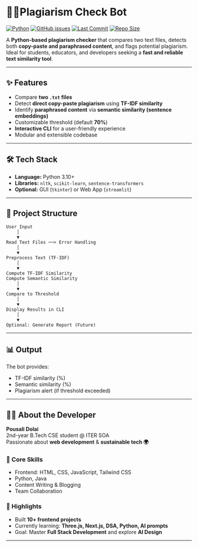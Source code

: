 # 🕵️‍♂️Plagiarism Check Bot

[![Python](https://img.shields.io/badge/Python-3.10+-blue?style=flat-square&logo=python)](https://www.python.org/)
[![GitHub issues](https://img.shields.io/github/issues/yourusername/plagiarism_bot?style=flat-square)](https://github.com/yourusername/plagiarism_bot/issues)
[![Last Commit](https://img.shields.io/github/last-commit/yourusername/plagiarism_bot?style=flat-square&color=yellow)]()
[![Repo Size](https://img.shields.io/github/repo-size/yourusername/plagiarism_bot?style=flat-square&color=orange)]()

A **Python-based plagiarism checker** that compares two text files, detects both **copy-paste and paraphrased content**, and flags potential plagiarism.  
Ideal for students, educators, and developers seeking a **fast and reliable text similarity tool**.

---

## ✨ Features

- Compare **two `.txt` files**
- Detect **direct copy-paste plagiarism** using **TF-IDF similarity**
- Identify **paraphrased content** via **semantic similarity (sentence embeddings)**
- Customizable threshold (default **70%**)
- **Interactive CLI** for a user-friendly experience
- Modular and extensible codebase

---

## 🛠 Tech Stack

- **Language:** Python 3.10+
- **Libraries:** `nltk`, `scikit-learn`, `sentence-transformers`
- **Optional:** GUI (`tkinter`) or Web App (`streamlit`)

---

## 📁 Project Structure

```
User Input
    │
    ▼
Read Text Files ──> Error Handling
    │
    ▼
Preprocess Text (TF-IDF)
    │
    ▼
Compute TF-IDF Similarity
Compute Semantic Similarity
    │
    ▼
Compare to Threshold
    │
    ▼
Display Results in CLI
    │
    ▼
Optional: Generate Report (Future)

```

---

## 📊 Output

The bot provides:
- TF-IDF similarity (%)
- Semantic similarity (%)
- Plagiarism alert (if threshold exceeded)

---

## 👩‍💻 About the Developer

**Pousali Dolai**  
2nd-year B.Tech CSE student @ ITER SOA  
Passionate about **web development** & **sustainable tech 🌍**

### 💼 Core Skills
- Frontend: HTML, CSS, JavaScript, Tailwind CSS
- Python, Java
- Content Writing & Blogging
- Team Collaboration

### 🚀 Highlights
- Built **10+ frontend projects**
- Currently learning: **Three.js, Next.js, DSA, Python, AI prompts**
- Goal: Master **Full Stack Development** and explore **AI Design**

---

